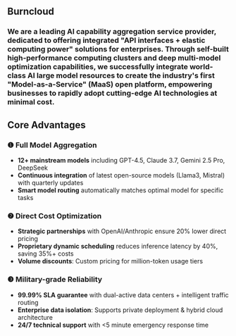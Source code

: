 ## Burncloud

### We are a leading AI capability aggregation service provider, dedicated to offering integrated "API interfaces + elastic computing power" solutions for enterprises. Through self-built high-performance computing clusters and deep multi-model optimization capabilities, we successfully integrate world-class AI large model resources to create the industry's first "Model-as-a-Service" (MaaS) open platform, empowering businesses to rapidly adopt cutting-edge AI technologies at minimal cost.

## Core Advantages

### ❶ Full Model Aggregation
- **12+ mainstream models** including GPT-4.5, Claude 3.7, Gemini 2.5 Pro, DeepSeek
- **Continuous integration** of latest open-source models (Llama3, Mistral) with quarterly updates
- **Smart model routing** automatically matches optimal model for specific tasks

### ❷ Direct Cost Optimization
- **Strategic partnerships** with OpenAI/Anthropic ensure 20% lower direct pricing
- **Proprietary dynamic scheduling** reduces inference latency by 40%, saving 35%+ costs
- **Volume discounts**: Custom pricing for million-token usage tiers

### ❸ Military-grade Reliability
- **99.99% SLA guarantee** with dual-active data centers + intelligent traffic routing
- **Enterprise data isolation**: Supports private deployment & hybrid cloud architecture
- **24/7 technical support** with <5 minute emergency response time

